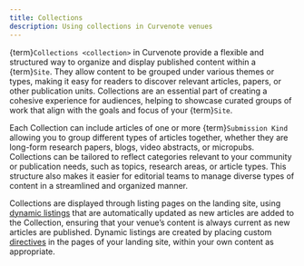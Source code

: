 ```yaml
---
title: Collections
description: Using collections in Curvenote venues
---
```


{term}`Collections <collection>` in Curvenote provide a flexible and structured way to organize and display published content within a {term}`Site`. They allow content to be grouped under various themes or types, making it easy for readers to discover relevant articles, papers, or other publication units. Collections are an essential part of creating a cohesive experience for audiences, helping to showcase curated groups of work that align with the goals and focus of your {term}`Site`.

Each Collection can include articles of one or more {term}`Submission Kind` allowing you to group different types of articles together, whether they are long-form research papers, blogs, video abstracts, or micropubs. Collections can be tailored to reflect categories relevant to your community or publication needs, such as topics, research areas, or article types. This structure also makes it easier for editorial teams to manage diverse types of content in a streamlined and organized manner.

Collections are displayed through listing pages on the landing site, using [dynamic listings](#dynamic-listings) that are automatically updated as new articles are added to the Collection, ensuring that your venue’s content is always current as new articles are published. Dynamic listings are created by placing custom [directives](../directives.md) in the pages of your landing site, within your own content as appropriate.
